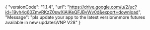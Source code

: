 { "versionCode": "1.1.4", "url": "https://drive.google.com/u/2/uc?id=19vh4g60ZmvRKzZ0swXiAiKeQFJBvWv0d&export=download", "Message": "pls update your app to the latest version\nmore futures available in new updates\VNP V28" }

